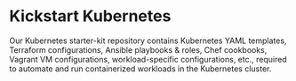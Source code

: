 # Kickstart Kubernetes
Our Kubernetes starter-kit repository contains Kubernetes YAML templates, Terraform configurations, Ansible playbooks & roles, Chef cookbooks, Vagrant VM configurations, workload-specific configurations, etc., required to automate and run containerized workloads in the Kubernetes cluster.
